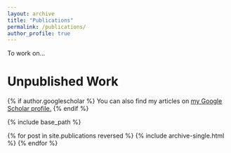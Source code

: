 ```yaml
---
layout: archive
title: "Publications"
permalink: /publications/
author_profile: true
---
```

To work on...

Unpublished  Work
======
{% if author.googlescholar %}
  You can also find my articles on <u><a href="{{author.googlescholar}}">my Google Scholar profile</a>.</u>
{% endif %}

{% include base_path %}

{% for post in site.publications reversed %}
  {% include archive-single.html %}
{% endfor %}

